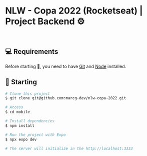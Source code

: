 # NLW - Copa 2022 (Rocketseat) | Project Backend ⚙️

&#xa0;

## :computer: Requirements ##

Before starting :checkered_flag:, you need to have [Git](https://git-scm.com) and [Node](https://nodejs.org/en/) installed.
  
## :checkered_flag: Starting ##

```bash
# Clone this project
$ git clone git@github.com:marcg-dev/nlw-copa-2022.git

# Access
$ cd mobile

# Install dependencies
$ npm install

# Run the project with Expo
$ npx expo dev

# The server will initialize in the http://localhost:3333
```